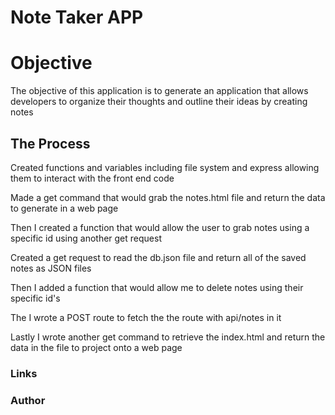 # Note Taker APP

<h1>Objective</h1>
<p>The objective of this application is to generate an application that allows developers to organize their thoughts and outline their ideas by creating notes</p>

<h2>The Process</h2>
<p>Created functions and variables including file system and express allowing them to interact with the front end code</p>

<p>Made a get command that would grab the notes.html file and return the data to generate in a web page</p>

<p>Then I created a function that would allow the user to grab notes using a specific id using another get request</p>

<p>Created a get request to read the db.json file and return all of the saved notes as JSON files</p>

<p>Then I added a function that would allow me to delete notes using their specific id's</p>

<p>The I wrote a POST route to fetch the the route with api/notes in it</p>

<p>Lastly I wrote another get command to retrieve the index.html and return the data in the file to project onto a web page</p>

<h3>Links</h3>



<h3>Author</h3>

<p></p>
